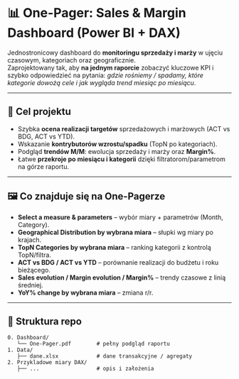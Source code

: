 # 📊 One-Pager: Sales & Margin Dashboard (Power BI + DAX)

Jednostronicowy dashboard do **monitoringu sprzedaży i marży** w ujęciu czasowym, kategoriach oraz geograficznie.  
Zaprojektowany tak, aby **na jednym raporcie** zobaczyć kluczowe KPI i szybko odpowiedzieć na pytania: *gdzie rośniemy / spadamy, które kategorie dowożą cele i jak wygląda trend miesiąc po miesiącu*.  

---

## 🎯 Cel projektu

- Szybka **ocena realizacji targetów** sprzedażowych i marżowych (ACT vs BDG, ACT vs YTD).  
- Wskazanie **kontrybutorów wzrostu/spadku** (TopN po kategoriach).  
- Podgląd **trendów M/M**: ewolucja sprzedaży i marży oraz **Margin%**.  
- Łatwe **przekroje po miesiącu i kategorii** dzięki filtratorom/parametrom na górze raportu.  

---

## 🖼️ Co znajduje się na One-Pagerze

- **Select a measure & parameters** – wybór miary + parametrów (Month, Category).  
- **Geographical Distribution by wybrana miara** – słupki wg miary po krajach.  
- **TopN Categories by wybrana miara** – ranking kategorii z kontrolą TopN/filtra.  
- **ACT vs BDG / ACT vs YTD** – porównanie realizacji do budżetu i roku bieżącego.  
- **Sales evolution / Margin evolution / Margin%** – trendy czasowe z linią średniej.  
- **YoY% change by wybrana miara** – zmiana r/r.  

---

## 📂 Struktura repo

```text
0. Dashboard/
   └── One-Pager.pdf        # pełny podgląd raportu
1. Data/
   ├── dane.xlsx            # dane transakcyjne / agregaty
2. Przykladowe miary DAX/
   ├── ...                  # opis i założenia
